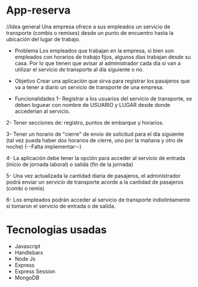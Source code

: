 # App-reserva
//Idea general
Una empresa ofrece a sus empleados un servicio de transporte (combis o remises) desde un punto de encuentro hasta la ubicación del lugar de trabajo.

- Problema
Los empleados que trabajan en la empresa, si bien son empleados con horarios de trabajo fijos, algunos dìas trabajan desde su casa.
Por lo que tienen que avisar al administrador cada día si van a utilizar el servicio de transporte al día siguiente o no.

- Objetivo
Crear una aplicación que sirva para registrar los pasajeros que va a tener a diario un servicio de transporte de una empresa.

- Funcionalidades
1- Registrar a los usuarios del servicio de transporte, se deben loguear con nombre de USUARIO y LUGAR desde donde accederían al servicio.

2- Tener secciones de: registro, puntos de embarque y horarios.

3- Tener un horario de "cierre" de envío de solicitud para el día siguiente (tal vez pueda haber dos horarios de cierre, uno por la mañana y otro de noche) (--Falta implementar--)

4- La aplicación debe tener la opción para acceder al servicio de entrada (inicio de jornada laboral) o salida (fin de la jornada)

5- Una vez actualizada la cantidad diaria de pasajeros, el administrador podrá enviar un servicio de transporte acorde a la cantidad de pasajeros (combi o remis)

6- Los empleados podrán acceder al servicio de transporte indistintamente si tomaron el servicio de entrada o de salida.

# Tecnologias usadas
- Javascript
- Handlebars
- Node Js
- Express
- Express Session
- MongoDB
